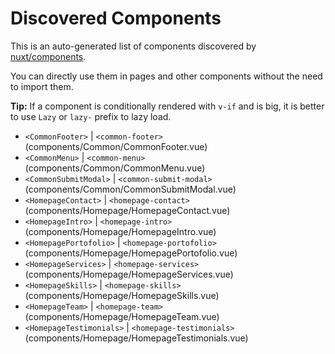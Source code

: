 # Discovered Components

This is an auto-generated list of components discovered by [nuxt/components](https://github.com/nuxt/components).

You can directly use them in pages and other components without the need to import them.

**Tip:** If a component is conditionally rendered with `v-if` and is big, it is better to use `Lazy` or `lazy-` prefix to lazy load.

- `<CommonFooter>` | `<common-footer>` (components/Common/CommonFooter.vue)
- `<CommonMenu>` | `<common-menu>` (components/Common/CommonMenu.vue)
- `<CommonSubmitModal>` | `<common-submit-modal>` (components/Common/CommonSubmitModal.vue)
- `<HomepageContact>` | `<homepage-contact>` (components/Homepage/HomepageContact.vue)
- `<HomepageIntro>` | `<homepage-intro>` (components/Homepage/HomepageIntro.vue)
- `<HomepagePortofolio>` | `<homepage-portofolio>` (components/Homepage/HomepagePortofolio.vue)
- `<HomepageServices>` | `<homepage-services>` (components/Homepage/HomepageServices.vue)
- `<HomepageSkills>` | `<homepage-skills>` (components/Homepage/HomepageSkills.vue)
- `<HomepageTeam>` | `<homepage-team>` (components/Homepage/HomepageTeam.vue)
- `<HomepageTestimonials>` | `<homepage-testimonials>` (components/Homepage/HomepageTestimonials.vue)
